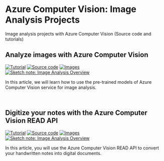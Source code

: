 # Azure Computer Vision: Image Analysis Projects

Image analysis projects with Azure Computer Vision (Source code and tutorials)

## Analyze images with Azure Computer Vision
<p>
  <a href="https://foteinisavvidou.azurewebsites.net/analyze-images-with-azure-computer-vision/" target="_blank"><img src="https://img.shields.io/badge/Instructions-informational?style=for-the-badge" alt="Tutorial"></a>
  <a href="/image-analysis/image-analysis-demo.ipynb" target="_blank"><img src="https://img.shields.io/badge/Notebook-critical?style=for-the-badge" alt="Source code"></a>
  <a href="/image-analysis/images" target="_blank"><img src="https://img.shields.io/badge/Images-yellow?style=for-the-badge" alt="Images"></a>
  <a href="https://github.com/sfoteini/sketchnotes/blob/main/computer-vision-image-analysis.png?raw=true" target="_blank"><img src="https://img.shields.io/badge/Sketch note-yellowgreen?style=for-the-badge" alt="Sketch note: Image Analysis Overview"></a>
</p>

In this article, we will learn how to use the pre-trained models of Azure Computer Vision service for image analysis.

<br>

## Digitize your notes with the Azure Computer Vision READ API
<p>
  <a href="https://foteinisavvidou.azurewebsites.net/digitize-your-notes-with-azure-computer-vision-read-api/" target="_blank"><img src="https://img.shields.io/badge/Instructions-informational?style=for-the-badge" alt="Tutorial"></a>
  <a href="/OCR/ocr-demo.ipynb" target="_blank"><img src="https://img.shields.io/badge/Notebook-critical?style=for-the-badge" alt="Source code"></a>
  <a href="/OCR/images" target="_blank"><img src="https://img.shields.io/badge/Images-yellow?style=for-the-badge" alt="Images"></a>
  <a href="https://github.com/sfoteini/sketchnotes/blob/main/computer-vision-ocr.png?raw=true" target="_blank"><img src="https://img.shields.io/badge/Sketch note-yellowgreen?style=for-the-badge" alt="Sketch note: Image Analysis Overview"></a>
</p>

In this article, you will use the Azure Computer Vision READ API to convert your handwritten notes into digital documents.

<br>
